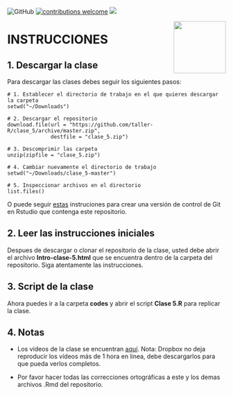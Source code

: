 ![GitHub](https://img.shields.io/github/license/taller-R/clase_5) [![contributions welcome](https://img.shields.io/badge/contributions-welcome-brightgreen.svg?style=flat)](https://github.com/taller-R/clase_5/issues) ![](https://img.shields.io/github/followers/taller-R?style=social)

<img src="https://avatars0.githubusercontent.com/u/69440432?s=400&u=96b3e58c713578b563d5c3d3c259f34965ac8e33&v=4" align="right" width=120 height=120 alt="" />

# INSTRUCCIONES


## 1. Descargar la clase

Para descargar las clases debes seguir los siguientes pasos:

```{r}
# 1. Establecer el directorio de trabajo en el que quieres descargar la carpeta
setwd("~/Downloads")

# 2. Descargar el repositorio
download.file(url = "https://github.com/taller-R/clase_5/archive/master.zip", 
              destfile = "clase_5.zip")

# 3. Descomprimir las carpeta
unzip(zipfile = "clase_5.zip")

# 4. Cambiar nuevamente el directorio de trabajo
setwd("~/Downloads/clase_5-master")

# 5. Inspeccionar archivos en el directorio 
list.files()
```
O puede seguir [estas](https://eduard-martinez.github.io/blog/github/clonar_github.html) instruciones para crear una versión de control de Git en Rstudio que contenga este repositorio.  



## 2. Leer las instrucciones iniciales

Despues de descargar o clonar el repositorio de la clase, usted debe abrir el archivo **Intro-clase-5.html** que se encuentra dentro de la carpeta del repositorio. Siga atentamente las instrucciones.



## 3. Script de la clase

Ahora puedes ir a la carpeta **codes** y abrir el script **Clase 5.R** para replicar la clase.

## 4. Notas
* Los vídeos de la clase se encuentran [aquí](https://www.dropbox.com/sh/pvli5tnvwxc6bep/AADiqBgOhHqq17K44o81hac2a?dl=0). Nota: Dropbox no deja reproducir los vídeos más de 1 hora en linea, debe descargarlos para que pueda verlos completos.

* Por favor hacer todas las correcciones ortográficas a este y los demas archivos .Rmd del repositorio.